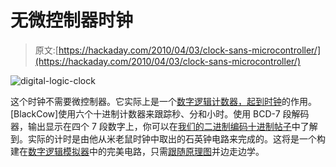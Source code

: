 # 无微控制器时钟

> 原文:[https://hackaday.com/2010/04/03/clock-sans-microcontroller/](https://hackaday.com/2010/04/03/clock-sans-microcontroller/)

![](../Images/422ebac27dc69405754d1b4123f1ee13.png "digital-logic-clock")

这个时钟不需要微控制器。它实际上是一个[数字逻辑计数器，起到时钟](http://www.homebrewtechnology.org/2010/04/digital-clock-7490-decade-counters-and.html)的作用。[BlackCow]使用六个十进制计数器来跟踪秒、分和小时。使用 BCD-7 段解码器，输出显示在四个 7 段数字上，你可以在[我们的二进制编码十进制帖子](http://hackaday.com/2010/01/08/beginner-concepts-binary-coded-decimal/)中了解到。实际的计时是由他从米老鼠时钟中取出的石英钟电路来完成的。这将是一个构建在[数字逻辑模拟器](http://hackaday.com/2008/12/18/7400-series-logic-simulator/)中的完美电路，只需[跟随原理图](http://docs.google.com/fileview?id=0B-kMjjaL8EzpOGVmZmVmZjUtYjA5NC00YTE5LWFiNmQtOWM5MjcyYjFlY2Ji&hl=en)并边走边学。
